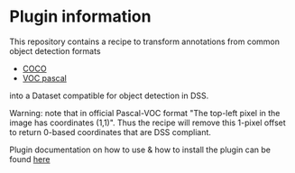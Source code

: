 # Plugin information

This repository contains a recipe to transform annotations from common object detection formats 
- [COCO](https://cocodataset.org/#format-data)
- [VOC pascal](http://host.robots.ox.ac.uk/pascal/VOC/voc2012/htmldoc/devkit_doc.html#SECTION00050000000000000000) 

into a Dataset compatible for object detection in DSS.


Warning: note that in official Pascal-VOC format "The top-left pixel in the image has coordinates (1,1)". Thus the 
recipe will remove this 1-pixel offset to return 0-based coordinates that are DSS compliant.

Plugin documentation on how to use & how to install the plugin can be found [here](<https://www.dataiku.com/product/plugins/image-annotations-to-dataset>)